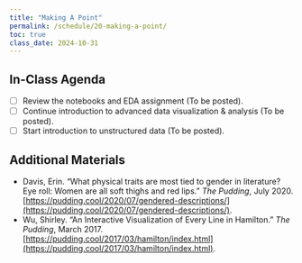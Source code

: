 ```yaml
---
title: "Making A Point"
permalink: /schedule/20-making-a-point/
toc: true
class_date: 2024-10-31
---
```


## In-Class Agenda

- [ ] Review the notebooks and EDA assignment (To be posted).
- [ ] Continue introduction to advanced data visualization & analysis (To be posted).
- [ ] Start introduction to unstructured data (To be posted).

## Additional Materials

- Davis, Erin. “What physical traits are most tied to gender in literature? Eye roll: Women are all soft thighs and red lips.” *The Pudding*, July 2020. [https://pudding.cool/2020/07/gendered-descriptions/](https://pudding.cool/2020/07/gendered-descriptions/).
- Wu, Shirley. “An Interactive Visualization of Every Line in Hamilton.” *The Pudding*, March 2017. [https://pudding.cool/2017/03/hamilton/index.html](https://pudding.cool/2017/03/hamilton/index.html).